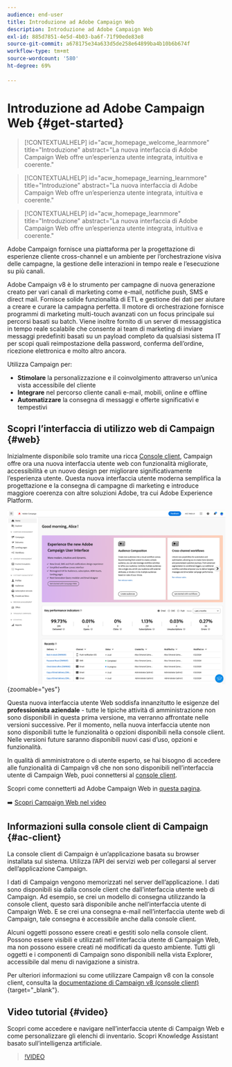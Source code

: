 ```yaml
---
audience: end-user
title: Introduzione ad Adobe Campaign Web
description: Introduzione ad Adobe Campaign Web
exl-id: 885d7851-4e5d-4b03-ba6f-71f90ede83e8
source-git-commit: a678175e34a633d5de258e64899ba4b10b6b674f
workflow-type: tm+mt
source-wordcount: '580'
ht-degree: 69%

---
```


# Introduzione ad Adobe Campaign Web {#get-started}

>[!CONTEXTUALHELP]
>id="acw_homepage_welcome_learnmore"
>title="Introduzione"
>abstract="La nuova interfaccia di Adobe Campaign Web offre un’esperienza utente integrata, intuitiva e coerente."

>[!CONTEXTUALHELP]
>id="acw_homepage_learning_learnmore"
>title="Introduzione"
>abstract="La nuova interfaccia di Adobe Campaign Web offre un’esperienza utente integrata, intuitiva e coerente."

>[!CONTEXTUALHELP]
>id="acw_homepage_learnmore"
>title="Introduzione"
>abstract="La nuova interfaccia di Adobe Campaign Web offre un’esperienza utente integrata, intuitiva e coerente."

Adobe Campaign fornisce una piattaforma per la progettazione di esperienze cliente cross-channel e un ambiente per l’orchestrazione visiva delle campagne, la gestione delle interazioni in tempo reale e l’esecuzione su più canali.

Adobe Campaign v8 è lo strumento per campagne di nuova generazione creato per vari canali di marketing come e-mail, notifiche push, SMS e direct mail. Fornisce solide funzionalità di ETL e gestione dei dati per aiutare a creare e curare la campagna perfetta. Il motore di orchestrazione fornisce programmi di marketing multi-touch avanzati con un focus principale sui percorsi basati su batch. Viene inoltre fornito di un server di messaggistica in tempo reale scalabile che consente ai team di marketing di inviare messaggi predefiniti basati su un payload completo da qualsiasi sistema IT per scopi quali reimpostazione della password, conferma dell’ordine, ricezione elettronica e molto altro ancora.

Utilizza Campaign per:

* **Stimolare** la personalizzazione e il coinvolgimento attraverso un’unica vista accessibile del cliente
* **Integrare** nel percorso cliente canali e-mail, mobili, online e offline
* **Automatizzare** la consegna di messaggi e offerte significativi e tempestivi

## Scopri l’interfaccia di utilizzo web di Campaign {#web}

Inizialmente disponibile solo tramite una ricca [Console client](#ac-client), Campaign offre ora una nuova interfaccia utente web con funzionalità migliorate, accessibilità e un nuovo design per migliorare significativamente l’esperienza utente. Questa nuova interfaccia utente moderna semplifica la progettazione e la consegna di campagne di marketing e introduce maggiore coerenza con altre soluzioni Adobe, tra cui Adobe Experience Platform.

![](assets/home.png){zoomable=&quot;yes&quot;}

Questa nuova interfaccia utente Web soddisfa innanzitutto le esigenze del **professionista aziendale** - tutte le tipiche attività di amministrazione non sono disponibili in questa prima versione, ma verranno affrontate nelle versioni successive. Per il momento, nella nuova interfaccia utente non sono disponibili tutte le funzionalità o opzioni disponibili nella console client. Nelle versioni future saranno disponibili nuovi casi d’uso, opzioni e funzionalità.

In qualità di amministratore o di utente esperto, se hai bisogno di accedere alle funzionalità di Campaign v8 che non sono disponibili nell’interfaccia utente di Campaign Web, puoi connettersi al [console client](#ac-client).

Scopri come connetterti ad Adobe Campaign Web in [questa pagina](connect-to-campaign.md).

➡️ [Scopri Campaign Web nel video](#video)

## Informazioni sulla console client di Campaign {#ac-client}

La console client di Campaign è un’applicazione basata su browser installata sul sistema. Utilizza l’API dei servizi web per collegarsi al server dell’applicazione Campaign.

I dati di Campaign vengono memorizzati nel server dell’applicazione. I dati sono disponibili sia dalla console client che dall’interfaccia utente web di Campaign. Ad esempio, se crei un modello di consegna utilizzando la console client, questo sarà disponibile anche nell’interfaccia utente di Campaign Web. E se crei una consegna e-mail nell’interfaccia utente web di Campaign, tale consegna è accessibile anche dalla console client.

Alcuni oggetti possono essere creati e gestiti solo nella console client. Possono essere visibili e utilizzati nell’interfaccia utente di Campaign Web, ma non possono essere creati né modificati da questo ambiente. Tutti gli oggetti e i componenti di Campaign sono disponibili nella vista Explorer, accessibile dal menu di navigazione a sinistra.

Per ulteriori informazioni su come utilizzare Campaign v8 con la console client, consulta la [documentazione di Campaign v8 (console client)](https://experienceleague.adobe.com/docs/campaign/campaign-v8/campaign-home.html?lang=it){target="_blank"}.

## Video tutorial {#video}

Scopri come accedere e navigare nell’interfaccia utente di Campaign Web e come personalizzare gli elenchi di inventario. Scopri Knowledge Assistant basato sull’intelligenza artificiale.

>[!VIDEO](https://video.tv.adobe.com/v/3427278?quality=12)
